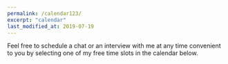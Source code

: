 ```yaml
---
permalink: /calendar123/
excerpt: "calendar"
last_modified_at: 2019-07-19
---
```


Feel free to schedule a chat or an interview with me at any time convenient to you by selecting one of my free time slots in the calendar below.     

<!-- Calendly inline widget begin -->
<div class="calendly-inline-widget" data-url="https://calendly.com/adai/chat?hide_event_type_details=1" style="min-width:320px;height:1200px;"></div>
<script type="text/javascript" src="https://assets.calendly.com/assets/external/widget.js"></script>
<!-- Calendly inline widget end -->